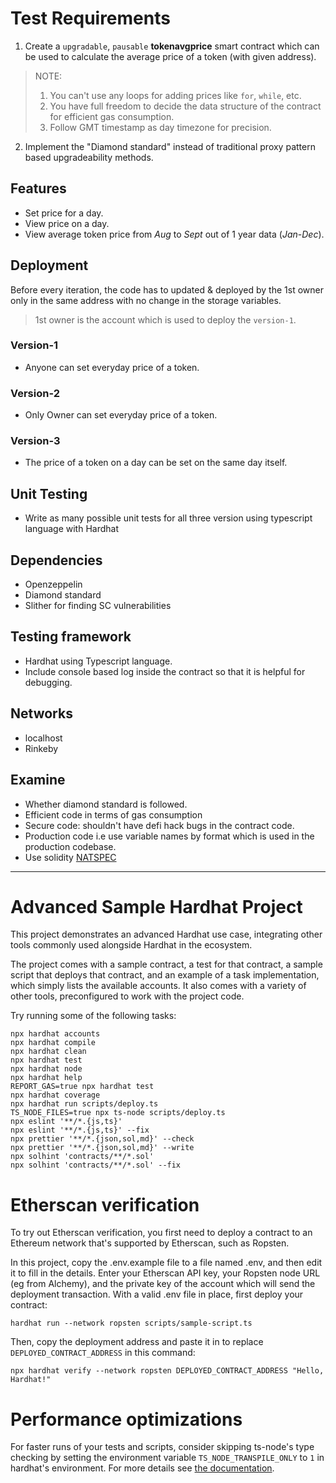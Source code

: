 # Test Requirements

1. Create a `upgradable`, `pausable` __tokenavgprice__ smart contract which can be used to calculate the average price of a token (with given address).

> NOTE: 
> 1. You can't use any loops for adding prices like `for`, `while`, etc.
> 2. You have full freedom to decide the data structure of the contract for efficient gas consumption.
> 3. Follow GMT timestamp as day timezone for precision.

2. Implement the "Diamond standard" instead of traditional proxy pattern based upgradeability methods. 

## Features
* Set price for a day.
* View price on a day.
* View average token price from _Aug_ to _Sept_ out of 1 year data (_Jan_-_Dec_).

## Deployment
Before every iteration, the code has to updated & deployed by the 1st owner only in the same address with no change in the storage variables.

> 1st owner is the account which is used to deploy the `version-1`.

### Version-1
* Anyone can set everyday price of a token. 

### Version-2
* Only Owner can set everyday price of a token.

### Version-3
* The price of a token on a day can be set on the same day itself.


## Unit Testing
* Write as many possible unit tests for all three version using typescript language with Hardhat

## Dependencies
* Openzeppelin
* Diamond standard
* Slither for finding SC vulnerabilities

## Testing framework
* Hardhat using Typescript language.
* Include console based log inside the contract so that it is helpful for debugging.

## Networks
* localhost
* Rinkeby

## Examine
* Whether diamond standard is followed.
* Efficient code in terms of gas consumption
* Secure code: shouldn't have defi hack bugs in the contract code.
* Production code i.e use variable names by format which is used in the production codebase.
* Use solidity [NATSPEC](https://docs.soliditylang.org/en/latest/style-guide.html#natspec) 


-------------------------------------------------------------------------------------------------------

# Advanced Sample Hardhat Project

This project demonstrates an advanced Hardhat use case, integrating other tools commonly used alongside Hardhat in the ecosystem.

The project comes with a sample contract, a test for that contract, a sample script that deploys that contract, and an example of a task implementation, which simply lists the available accounts. It also comes with a variety of other tools, preconfigured to work with the project code.

Try running some of the following tasks:

```shell
npx hardhat accounts
npx hardhat compile
npx hardhat clean
npx hardhat test
npx hardhat node
npx hardhat help
REPORT_GAS=true npx hardhat test
npx hardhat coverage
npx hardhat run scripts/deploy.ts
TS_NODE_FILES=true npx ts-node scripts/deploy.ts
npx eslint '**/*.{js,ts}'
npx eslint '**/*.{js,ts}' --fix
npx prettier '**/*.{json,sol,md}' --check
npx prettier '**/*.{json,sol,md}' --write
npx solhint 'contracts/**/*.sol'
npx solhint 'contracts/**/*.sol' --fix
```

# Etherscan verification

To try out Etherscan verification, you first need to deploy a contract to an Ethereum network that's supported by Etherscan, such as Ropsten.

In this project, copy the .env.example file to a file named .env, and then edit it to fill in the details. Enter your Etherscan API key, your Ropsten node URL (eg from Alchemy), and the private key of the account which will send the deployment transaction. With a valid .env file in place, first deploy your contract:

```shell
hardhat run --network ropsten scripts/sample-script.ts
```

Then, copy the deployment address and paste it in to replace `DEPLOYED_CONTRACT_ADDRESS` in this command:

```shell
npx hardhat verify --network ropsten DEPLOYED_CONTRACT_ADDRESS "Hello, Hardhat!"
```

# Performance optimizations

For faster runs of your tests and scripts, consider skipping ts-node's type checking by setting the environment variable `TS_NODE_TRANSPILE_ONLY` to `1` in hardhat's environment. For more details see [the documentation](https://hardhat.org/guides/typescript.html#performance-optimizations).
